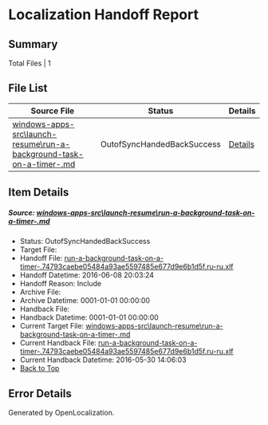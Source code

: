 # <a name='report-top'></a> Localization Handoff Report

## Summary
 Total Files | 1

## File List
 Source File | Status | Details 
 ----------- | ------ | ------- 
 [windows-apps-src\launch-resume\run-a-background-task-on-a-timer-.md](https://github.com/Microsoft/windows-apps/blob/bb0941fb42eb14204a1e74e2d7002691071adedf/windows-apps-src/launch-resume/run-a-background-task-on-a-timer-.md) | OutofSyncHandedBackSuccess | [Details](#998fbbe4fe558e556b3eb6bf132531af28c13c622953)

## Item Details
##### <a name='998fbbe4fe558e556b3eb6bf132531af28c13c622953'></a> Source: [windows-apps-src\launch-resume\run-a-background-task-on-a-timer-.md](https://github.com/Microsoft/windows-apps/blob/bb0941fb42eb14204a1e74e2d7002691071adedf/windows-apps-src/launch-resume/run-a-background-task-on-a-timer-.md)
* Status: OutofSyncHandedBackSuccess
* Target File: 
* Handoff File: [run-a-background-task-on-a-timer-.74793caebe05484a93ae5597485e677d9e6b1d5f.ru-ru.xlf](https://github.com/Microsoft/WDG.handoff/blob/d887e0df7358eb3fdee0c74c9e2b469e16a78bbe/ol-handoff/Microsoft/windows-apps.ru-ru/master/run-a-background-task-on-a-timer-.74793caebe05484a93ae5597485e677d9e6b1d5f.ru-ru.xlf)
* Handoff Datetime: 2016-06-08 20:03:24
* Handoff Reason: Include
* Archive File: 
* Archive Datetime: 0001-01-01 00:00:00
* Handback File: 
* Handback Datetime: 0001-01-01 00:00:00
* Current Target File: [windows-apps-src\launch-resume\run-a-background-task-on-a-timer-.md](https://github.com/Microsoft/windows-apps.ru-ru/blob/e7872f786e987c46c3fca5f20ec42607f78920f2/windows-apps-src/launch-resume/run-a-background-task-on-a-timer-.md)
* Current Handback File: [run-a-background-task-on-a-timer-.74793caebe05484a93ae5597485e677d9e6b1d5f.ru-ru.xlf](https://github.com/Microsoft/WDG.handback/blob/0faf9b4ce6b19170fe83f60d030e1eaf7d92ea97/ol-handback/Microsoft/windows-apps.ru-ru/master/run-a-background-task-on-a-timer-.74793caebe05484a93ae5597485e677d9e6b1d5f.ru-ru.xlf)
* Current Handback Datetime: 2016-05-30 14:06:03
* [Back to Top](#report-top)


## Error Details

Generated by OpenLocalization.
